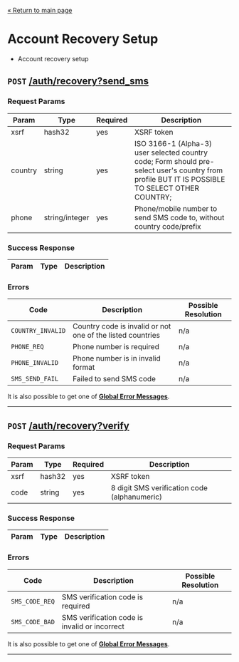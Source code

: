 [&laquo; Return to main page](../../README.md)

# Account Recovery Setup

* Account recovery setup


## `POST`  [/auth/recovery?send_sms]()

### Request Params

Param | Type | Required | Description
--- | --- | --- | ---
xsrf | hash32 | yes | XSRF token
country | string | yes | ISO 3166-1 (Alpha-3) user selected country code; Form should pre-select user's country from profile BUT IT IS POSSIBLE TO SELECT OTHER COUNTRY;
phone | string/integer | yes | Phone/mobile number to send SMS code to, without country code/prefix

### Success Response

Param | Type |  Description
--- | --- | --- 

### Errors

Code | Description| Possible Resolution
--- | --- | ---
`COUNTRY_INVALID` | Country code is invalid or not one of the listed countries | n/a
`PHONE_REQ` | Phone number is required | n/a
`PHONE_INVALID` | Phone number is in invalid format | n/a
`SMS_SEND_FAIL` | Failed to send SMS code | n/a

It is also possible to get one of [**Global Error Messages**](../../README.md#global-error-messages).

---

## `POST`  [/auth/recovery?verify]()

### Request Params

Param | Type | Required | Description
--- | --- | --- | ---
xsrf | hash32 | yes | XSRF token
code | string | yes | 8 digit SMS verification code (alphanumeric)

### Success Response

Param | Type |  Description
--- | --- | --- 

### Errors

Code | Description| Possible Resolution
--- | --- | ---
`SMS_CODE_REQ` | SMS verification code is required | n/a
`SMS_CODE_BAD` | SMS verification code is invalid or incorrect | n/a

It is also possible to get one of [**Global Error Messages**](../../README.md#global-error-messages).

---